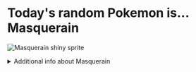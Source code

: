 # Today's random Pokemon is... Masquerain

![Masquerain shiny sprite](https://raw.githubusercontent.com/PokeAPI/sprites/master/sprites/pokemon/shiny/284.png)

<details>
<summary>Additional info about Masquerain</summary>

| srpite type | image |
|------|------|
| back_default | ![Masquerain back_default sprite](https://raw.githubusercontent.com/PokeAPI/sprites/master/sprites/pokemon/back/284.png) |
| back_shiny | ![Masquerain back_shiny sprite](https://raw.githubusercontent.com/PokeAPI/sprites/master/sprites/pokemon/back/shiny/284.png) |
| front_default | ![Masquerain front_default sprite](https://raw.githubusercontent.com/PokeAPI/sprites/master/sprites/pokemon/284.png) | </details>
